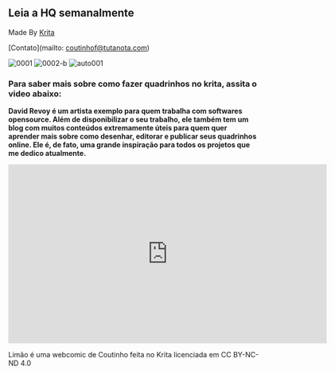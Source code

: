 <head><meta charset="utf-8" name="viewport" 
        content= "width=device-width, initial-scale=1.0">
        <link rel="stylesheet" href="style.css">
</Head>

## Leia a HQ semanalmente
Made By [Krita](https://www.krita.org)

[Contato](mailto: coutinhof@tutanota.com) 

![0001](https://user-images.githubusercontent.com/88214445/127722384-7e12040a-b165-459f-b0ee-78bea1ccfc66.jpg)
![0002-b](https://user-images.githubusercontent.com/88214445/127722437-d45d8c42-7cd7-4582-aac5-709b623e7fab.jpg)
![auto001](https://user-images.githubusercontent.com/88214445/127742194-2c34486d-995c-4e08-a873-f8c9a199db06.jpg)


### Para saber mais sobre como fazer quadrinhos no krita, assita o video abaixo:
<p text-align="justify"> <b>David Revoy é um artista exemplo para quem trabalha com softwares opensource. Além de disponibilizar o seu trabalho, ele também tem um blog com muitos conteúdos extremamente úteis para quem quer aprender mais sobre como desenhar, editorar e publicar seus quadrinhos online. Ele é, de fato, uma grande inspiração para todos os projetos que me dedico atualmente. </b> </p> 

<div class="video-container">
	<iframe width="640" height="360" src="https://www.youtube.com/embed/A7olKdIEtNQ" frameborder="0" allowfullscreen></iframe>
</div>

Limão é uma webcomic de Coutinho feita no Krita licenciada em CC BY-NC-ND 4.0  


